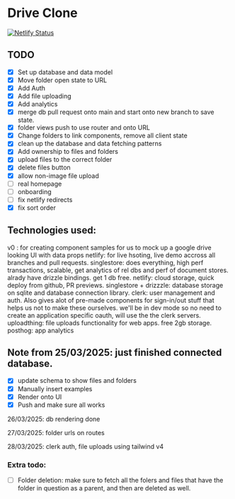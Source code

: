 # Drive Clone

[![Netlify Status](https://api.netlify.com/api/v1/badges/fa5401bc-04b6-4e40-b44a-e6583c956d9a/deploy-status)](https://app.netlify.com/sites/flourishing-puffpuff-b8e436/deploys)

## TODO

- [x] Set up database and data model
- [x] Move folder open state to URL
- [x] Add Auth
- [x] Add file uploading
- [x] Add analytics
- [x] merge db pull request onto main and start onto new branch to save state.
- [x] folder views push to use router and onto URL
- [x] Change folders to link components, remove all client state
- [x] clean up the database and data fetching patterns
- [x] Add ownership to files and folders
- [x] upload files to the correct folder
- [x] delete files button
- [x] allow non-image file upload
- [ ] real homepage
- [ ] onboarding
- [ ] fix netlify redirects
- [x] fix sort order

## Technologies used:

v0 : for creating component samples for us to mock up a google drive looking UI with data props
netlify: for live hsoting, live demo accross all branches and pull requests.
singlestore: does everything, high perf transactions, scalable, get analytics of rel dbs and perf of document stores. alrady have drizzle bindings. get 1 db free.
netlify: cloud storage, quick deploy from github, PR previews.
singlestore + drizzzle: database storage on sqlite and database connection library.
clerk: user management and auth. Also gives alot of pre-made components for sign-in/out stuff that helps us not to make these ourselves. we'll be in dev mode so no need to create an application specific oauth, will use the the clerk servers.
uploadthing: file uploads functionality for web apps. free 2gb storage.
posthog: app analytics

## Note from 25/03/2025: just finished connected database.

- [x] update schema to show files and folders
- [x] Manually insert examples
- [x] Render onto UI
- [x] Push and make sure all works

26/03/2025: db rendering done

27/03/2025: folder urls on routes

28/03/2025: clerk auth, file uploads using tailwind v4

### Extra todo:

- [ ] Folder deletion: make sure to fetch all the folers and files that have the folder in question as a parent, and then are deleted as well.
